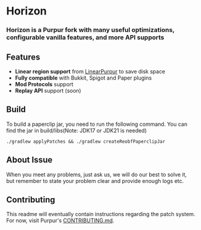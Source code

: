 # Horizon

### Horizon is a Purpur fork with many useful optimizations, configurable vanilla features, and more API supports
## Features
- **Linear region support** from [LinearPurpur](https://github.com/StupidCraft/LinearPurpur) to save disk space
- **Fully compatible** with Bukkit, Spigot and Paper plugins
- **Mod Protocols** support
- **Replay API** support (soon)
## Build
To build a paperclip jar, you need to run the following command. You can find the jar in build/libs(Note: JDK17 or JDK21 is needed)

 ```shell
 ./gradlew applyPatches && ./gradlew createReobfPaperclipJar
```
## About Issue
When you meet any problems, just ask us, we will do our best to solve it, but remember to state your problem clear and provide enough logs etc.
## Contributing
This readme will eventually contain instructions regarding the patch system. For now, visit Purpur's [CONTRIBUTING.md](https://github.com/PurpurMC/Purpur/blob/HEAD/CONTRIBUTING.md).